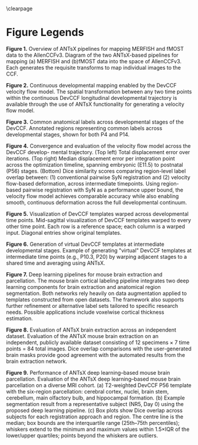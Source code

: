 
\clearpage

# Figure Legends

__Figure 1.__ Overview of ANTsX pipelines for mapping MERFISH and fMOST data to
the AllenCCFv3. Diagram of the two ANTsX-based pipelines for mapping (a) MERFISH
and (b)fMOST data into the space of AllenCCFv3. Each generates the requisite
transforms to map individual images to the CCF.

__Figure 2.__ Continuous developmental mapping enabled by the DevCCF velocity
flow model.  The spatial transformation between any two time points within the
continuous DevCCF longitudinal developmental trajectory is available through the
use of ANTsX functionality for generating a velocity flow model.

__Figure 3.__ Common anatomical labels across developmental stages of the
DevCCF. Annotated regions representing common labels across developmental
stages, shown for both P4 and P14.

__Figure 4.__ Convergence and evaluation of the velocity flow model across the
DevCCF develop- mental trajectory. (Top left) Total displacement error over
iterations. (Top right) Median displacement error per integration point across
the optimization timeline, spanning embryonic (E11.5) to postnatal (P56) stages.
(Bottom) Dice similarity scores comparing region-level label overlap between:
(1) conventional pairwise SyN registration and (2) velocity flow-based
deformation, across intermediate timepoints. Using region-based pairwise
registration with SyN as a performance upper bound, the velocity flow model
achieves comparable accuracy while also enabling smooth, continuous deformation
across the full developmental continuum.

__Figure 5.__ Visualization of DevCCF templates warped across developmental time
points.  Mid-sagittal visualization of DevCCF templates warped to every other
time point. Each row is a reference space; each column is a warped input.
Diagonal entries show original templates.

__Figure 6.__ Generation of virtual DevCCF templates at intermediate
developmental stages.  Example of generating "virtual" DevCCF templates at
intermediate time points (e.g., P10.3, P20) by warping adjacent stages to a
shared time and averaging using ANTsX.

__Figure 7.__ Deep learning pipelines for mouse brain extraction and
parcellation.  The mouse brain cortical labeling pipeline integrates two deep
learning components for brain extraction and anatomical region segmentation.
Both networks rely heavily on data augmentation applied to templates constructed
from open datasets. The framework also supports further refinement or
alternative label sets tailored to specific research needs. Possible
applications include voxelwise cortical thickness estimation.

__Figure 8.__ Evaluation of ANTsX brain extraction across an independent
dataset. Evaluation of the ANTsX mouse brain extraction on an independent,
publicly available dataset consisting of 12 specimens $\times$ 7 time points =
84 total images. Dice overlap comparisons with the user-generated brain masks
provide good agreement with the automated results from the brain extraction
network.

__Figure 9.__ Performance of ANTsX deep learning–based mouse brain parcellation.
Evaluation of the ANTsX deep learning–based mouse brain parcellation on a
diverse MRI cohort. (a) T2-weighted DevCCF P56 template with the six-region
parcellation: cerebral cortex, nuclei, brain stem, cerebellum, main olfactory
bulb, and hippocampal formation. (b) Example segmentation result from a
representative subject (NR5, Day 0) using the proposed deep learning pipeline.
(c) Box plots show Dice overlap across subjects for each registration approach
and region. The centre line is the median; box bounds are the interquartile
range (25th–75th percentiles); whiskers extend to the minimum and maximum values
within 1.5×IQR of the lower/upper quartiles; points beyond the whiskers are
outliers.
